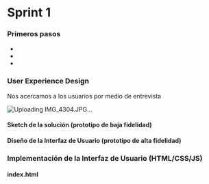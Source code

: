 # Sprint 1
### Primeros pasos
*
*
*

### User Experience Design

Nos acercamos a los usuarios por medio de entrevista

![Uploading IMG_4304.JPG…]()

#### Sketch de la solución (prototipo de baja fidelidad)

#### Diseño de la Interfaz de Usuario (prototipo de alta fidelidad)

### Implementación de la Interfaz de Usuario (HTML/CSS/JS)
#### index.html
